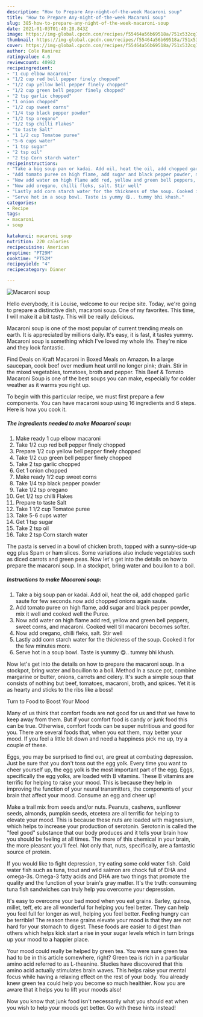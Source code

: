 ```yaml
---
description: "How to Prepare Any-night-of-the-week Macaroni soup"
title: "How to Prepare Any-night-of-the-week Macaroni soup"
slug: 385-how-to-prepare-any-night-of-the-week-macaroni-soup
date: 2021-01-03T01:40:28.843Z
image: https://img-global.cpcdn.com/recipes/f55464a56b69518a/751x532cq70/macaroni-soup-recipe-main-photo.jpg
thumbnail: https://img-global.cpcdn.com/recipes/f55464a56b69518a/751x532cq70/macaroni-soup-recipe-main-photo.jpg
cover: https://img-global.cpcdn.com/recipes/f55464a56b69518a/751x532cq70/macaroni-soup-recipe-main-photo.jpg
author: Cole Ramirez
ratingvalue: 4.6
reviewcount: 40982
recipeingredient:
- "1 cup elbow macaroni"
- "1/2 cup red bell pepper finely chopped"
- "1/2 cup yellow bell pepper finely chopped"
- "1/2 cup green bell pepper finely chopped"
- "2 tsp garlic chopped"
- "1 onion chopped"
- "1/2 cup sweet corns"
- "1/4 tsp black pepper powder"
- "1/2 tsp oregano"
- "1/2 tsp chilli Flakes"
- "to taste Salt"
- "1 1/2 cup Tomatoe puree"
- "5-6 cups water"
- "1 tsp sugar"
- "2 tsp oil"
- "2 tsp Corn starch water"
recipeinstructions:
- "Take a big soup pan or kadai. Add oil, heat the oil, add chopped garlic saute for few seconds.now add chopped onions again saute."
- "Add tomato puree on high flame, add sugar and black pepper powder, mix it well and cooked well the Puree."
- "Now add water on high flame add red, yellow and green bell peppers, sweet corns, and macaroni. Cooked well till macaroni becomes softer."
- "Now add oregano, chilli fleks, salt. Stir well"
- "Lastly add corn starch water for the thickness of the soup. Cooked it for the few minutes more."
- "Serve hot in a soup bowl. Taste is yummy 😋.. tummy bhi khush."
categories:
- Recipe
tags:
- macaroni
- soup

katakunci: macaroni soup 
nutrition: 220 calories
recipecuisine: American
preptime: "PT29M"
cooktime: "PT52M"
recipeyield: "4"
recipecategory: Dinner

---
```



![Macaroni soup](https://img-global.cpcdn.com/recipes/f55464a56b69518a/751x532cq70/macaroni-soup-recipe-main-photo.jpg)

Hello everybody, it is Louise, welcome to our recipe site. Today, we're going to prepare a distinctive dish, macaroni soup. One of my favorites. This time, I will make it a bit tasty. This will be really delicious.

Macaroni soup is one of the most popular of current trending meals on earth. It is appreciated by millions daily. It's easy, it is fast, it tastes yummy. Macaroni soup is something which I've loved my whole life. They're nice and they look fantastic.

Find Deals on Kraft Macaroni in Boxed Meals on Amazon. In a large saucepan, cook beef over medium heat until no longer pink; drain. Stir in the mixed vegetables, tomatoes, broth and pepper. This Beef &amp; Tomato Macaroni Soup is one of the best soups you can make, especially for colder weather as it warms you right up.


To begin with this particular recipe, we must first prepare a few components. You can have macaroni soup using 16 ingredients and 6 steps. Here is how you cook it.

<!--inarticleads1-->

##### The ingredients needed to make Macaroni soup:

1. Make ready 1 cup elbow macaroni
1. Take 1/2 cup red bell pepper finely chopped
1. Prepare 1/2 cup yellow bell pepper finely chopped
1. Take 1/2 cup green bell pepper finely chopped
1. Take 2 tsp garlic chopped
1. Get 1 onion chopped
1. Make ready 1/2 cup sweet corns
1. Take 1/4 tsp black pepper powder
1. Take 1/2 tsp oregano
1. Get 1/2 tsp chilli Flakes
1. Prepare to taste Salt
1. Take 1 1/2 cup Tomatoe puree
1. Take 5-6 cups water
1. Get 1 tsp sugar
1. Take 2 tsp oil
1. Take 2 tsp Corn starch water


The pasta is served in a bowl of chicken broth, topped with a sunny-side-up egg plus Spam or ham slices. Some variations also include vegetables such as diced carrots and green peas. Now let&#39;s get into the details on how to prepare the macaroni soup. In a stockpot, bring water and bouillon to a boil. 

<!--inarticleads2-->

##### Instructions to make Macaroni soup:

1. Take a big soup pan or kadai. Add oil, heat the oil, add chopped garlic saute for few seconds.now add chopped onions again saute.
1. Add tomato puree on high flame, add sugar and black pepper powder, mix it well and cooked well the Puree.
1. Now add water on high flame add red, yellow and green bell peppers, sweet corns, and macaroni. Cooked well till macaroni becomes softer.
1. Now add oregano, chilli fleks, salt. Stir well
1. Lastly add corn starch water for the thickness of the soup. Cooked it for the few minutes more.
1. Serve hot in a soup bowl. Taste is yummy 😋.. tummy bhi khush.


Now let&#39;s get into the details on how to prepare the macaroni soup. In a stockpot, bring water and bouillon to a boil. Method In a sauce pot, combine margarine or butter, onions, carrots and celery. It&#39;s such a simple soup that consists of nothing but beef, tomatoes, macaroni, broth, and spices. Yet it is as hearty and sticks to the ribs like a boss! 

Turn to Food to Boost Your Mood


Many of us think that comfort foods are not good for us and that we have to keep away from them. But if your comfort food is candy or junk food this can be true. Otherwise, comfort foods can be super nutritious and good for you. There are several foods that, when you eat them, may better your mood. If you feel a little bit down and need a happiness pick me up, try a couple of these.

Eggs, you may be surprised to find out, are great at combating depression. Just be sure that you don't toss out the egg yolk. Every time you want to cheer yourself up, the egg yolk is the most important part of the egg. Eggs, specifically the egg yolks, are loaded with B vitamins. These B vitamins are terrific for helping to raise your mood. This is because they help in improving the function of your neural transmitters, the components of your brain that affect your mood. Consume an egg and cheer up!

Make a trail mix from seeds and/or nuts. Peanuts, cashews, sunflower seeds, almonds, pumpkin seeds, etcetera are all terrific for helping to elevate your mood. This is because these nuts are loaded with magnesium, which helps to increase your production of serotonin. Serotonin is called the "feel good" substance that our body produces and it tells your brain how you should be feeling at all times. The more of this chemical in your brain, the more pleasant you'll feel. Not only that, nuts, specifically, are a fantastic source of protein.

If you would like to fight depression, try eating some cold water fish. Cold water fish such as tuna, trout and wild salmon are chock full of DHA and omega-3s. Omega-3 fatty acids and DHA are two things that promote the quality and the function of your brain's gray matter. It's the truth: consuming tuna fish sandwiches can truly help you overcome your depression. 

It's easy to overcome your bad mood when you eat grains. Barley, quinoa, millet, teff, etc are all wonderful for helping you feel better. They can help you feel full for longer as well, helping you feel better. Feeling hungry can be terrible! The reason these grains elevate your mood is that they are not hard for your stomach to digest. These foods are easier to digest than others which helps kick start a rise in your sugar levels which in turn brings up your mood to a happier place.

Your mood could really be helped by green tea. You were sure green tea had to be in this article somewhere, right? Green tea is rich in a particular amino acid referred to as L-theanine. Studies have discovered that this amino acid actually stimulates brain waves. This helps raise your mental focus while having a relaxing effect on the rest of your body. You already knew green tea could help you become so much healthier. Now you are aware that it helps you to lift your moods also!

Now you know that junk food isn't necessarily what you should eat when you wish to help your moods get better. Go  with  these hints  instead!

